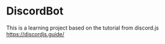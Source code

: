 ﻿# DiscordBot
This is a learning project based on the tutorial from discord.js
https://discordjs.guide/
